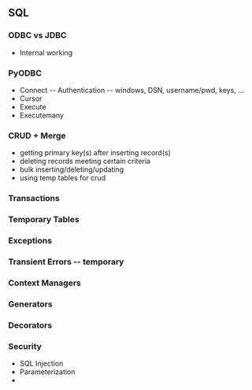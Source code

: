 ## SQL

### ODBC vs JDBC

- Internal working

### PyODBC

- Connect -- Authentication -- windows, DSN, username/pwd, keys, ...
- Cursor
- Execute
- Executemany

### CRUD + Merge

- getting primary key(s) after inserting record(s)
- deleting records meeting certain criteria
- bulk inserting/deleting/updating
- using temp tables for crud

### Transactions

### Temporary Tables

### Exceptions

### Transient Errors -- temporary

### Context Managers

### Generators

### Decorators

### Security 

- SQL Injection
- Parameterization
- 
